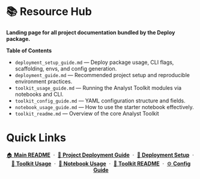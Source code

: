# 📚 Resource Hub

**Landing page for all project documentation bundled by the Deploy package.**

**Table of Contents**
- `deployment_setup_guide.md` — Deploy package usage, CLI flags, scaffolding, envs, and config generation.
- `deployment_guide.md` — Recommended project setup and reproducible environment practices.
- `toolkit_usage_guide.md` — Running the Analyst Toolkit modules via notebooks and CLI.
- `toolkit_config_guide.md` — YAML configuration structure and fields.
- `notebook_usage_guide.md` — How to use the starter notebook effectively.
- `toolkit_readme.md` — Overview of the core Analyst Toolkit

# Quick Links

<p align="center">
  <a href="README.md">🏠 <b>Main README</b></a>
  &nbsp;·&nbsp;
  <a href="deployment_guide.md">🚀 <b>Project Deployment Guide</b></a>
  &nbsp;·&nbsp;
  <a href="deployment_setup_guide.md">🔧 <b>Deployment Setup</b></a>
  &nbsp;·&nbsp;
  <a href="toolkit_usage_guide.md">📘 <b>Toolkit Usage</b></a>
  &nbsp;·&nbsp;
  <a href="notebook_usage_guide.md">📓 <b>Notebook Usage</b></a>
  &nbsp;·&nbsp;
  <a href="toolkit_readme.md">📘 <b>Toolkit README</b></a>
  &nbsp;·&nbsp;
  <a href="toolkit_config_guide.md">⚙️ <b>Config Guide</b></a>
</p>
